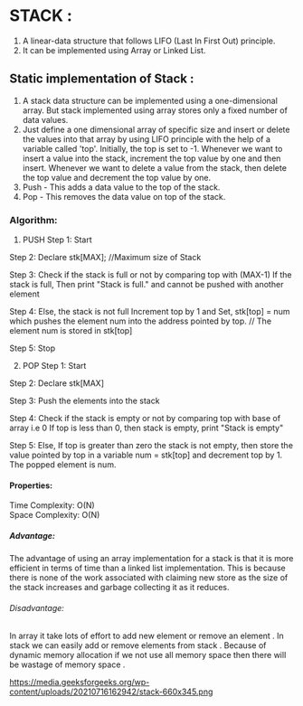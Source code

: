 # STACK :
1. A linear-data structure that follows LIFO (Last In First Out) principle.
2. It can be implemented using Array or Linked List.


## Static implementation of Stack :
1. A stack data structure can be implemented using a one-dimensional array. But stack implemented using array stores only a fixed number of data values. 
2. Just define a one dimensional array of specific size and insert or delete the values into that array by using LIFO principle with the help of a variable called 'top'. Initially, the top is set to -1. Whenever we want to insert a value into the stack, increment the top value by one and then insert. Whenever we want to delete a value from the stack, then delete the top value and decrement the top value by one.
3. Push - This adds a data value to the top of the stack.
4. Pop - This removes the data value on top of the stack.


### Algorithm:
1. PUSH
Step 1: Start

Step 2: Declare  stk[MAX];    //Maximum size of Stack 

Step 3: Check if the stack is full or not by comparing top with (MAX-1)
		If the stack is full, Then print "Stack is full." and cannot be pushed with another element 

Step 4: Else, the stack is not full
		Increment top by 1 and Set, stk[top] = num
		which pushes the element num into the address pointed by top.
		// The element num is stored in stk[top]

Step 5: Stop

2. POP
Step 1: Start

Step 2: Declare  stk[MAX]

Step 3: Push the elements into the stack 

Step 4: Check if the stack is empty or not by comparing top with base of array i.e 0
		If top is less than 0, then stack is empty, print "Stack is empty"
                                
Step 5: Else, If top is greater than zero the stack is not empty, then store the value pointed by top in a variable num = stk[top] and decrement top by 1. The popped element is num.

        
#### Properties:
Time Complexity: O(N)\
Space Complexity: O(N)

##### Advantage:
The advantage of using an array implementation for a stack is that it is more efficient in terms of time than a linked list implementation. This is because there is none of the work associated with claiming new store as the size of the stack increases and garbage collecting it as it reduces.

###### Disadvantage:
In array it take lots of effort to add new element or remove an element . In stack we can easily add or remove elements from stack . Because of dynamic memory allocation if we not use all memory space then there will be wastage of memory space .

https://media.geeksforgeeks.org/wp-content/uploads/20210716162942/stack-660x345.png